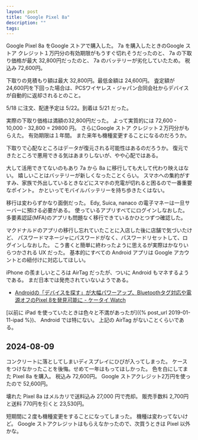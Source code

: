 ```yaml
---
layout: post
title: "Google Pixel 8a"
description: ""
tags: 
---
```


Google Pixel 8a をGoogle ストアで購入した。
7a を購入したときのGoogle ストア クレジット１万円分の有効期限がもうすぐ切れそうだったのと、
7a の下取り価格が最大 32,800円だったのと、
7a のバッテリーが劣化していたため。
税込み 72,600円。

下取りの見積もり額は最大 32,800円。最低金額は 24,600円。
査定額が 24,600円を下回った場合は、PCSワイヤレス・ジャパン合同会社からデバイスが自動的に返却されるとのこと。

5/18 に注文、配達予定は 5/22。到着は 5/21 だった。

実際の下取り価格は満額の32,800円だった。
よって実質的には 72,600 - 10,000 - 32,800 = 29800 円。
さらにGoogle ストア クレジット２万円分がもらえた。
有効期限は１年間。
また来年も機種変更することになるのだろうか。

下取りで心配なところはデータが復元される可能性はあるのだろうか。
復元できたところで悪用できる気はあまりしないが、やや心配ではある。

大して活用できてないのもあり 7a から 8a に移行しても大して代わり映えはない。
嬉しいことはバッテリーが新しくなったことくらい。
スマホへの集約がすすみ、家族で外出しているときなどにスマホの充電が切れると困るので一番重要なポイント。
かといってモバイルバッテリーを持ち歩きたくはない。

移行は変わらずかなり面倒だった。
Edy, Suica, nanaco の電子マネーは一旦サーバーに預ける必要がある。
使っているアプリすべてにログインしなおした。
多要素認証(MFA)のアプリも問題なく移行できているかひとつずつ確認した。

マクドナルドのアプリの移行し忘れていたことに入店した後に店舗で気づいたけど、
パスワードマネージャにパスワードがなく、パスワードリセットして、ログインしなおした。
こう書くと簡単に終わったように思えるが実際はかなりいらつかされる UX だった。
基本的にすべての Android アプリは Google アカウントとの紐付けに対応してほしい。

iPhone の羨ましいところは AirTag だったが、ついに Android もマネするようである。
まだ日本では発売されていないようである。
* [Androidの「デバイスを探す」が大幅パワーアップ、Bluetoothタグ対応や電源オフのPixel 8を発見可能に - ケータイ Watch](https://k-tai.watch.impress.co.jp/docs/news/1582879.html)

[以前に iPad を使っていたときは色々と不満があったが]({% post_url 2019-01-11-ipad %})、
Android では特にない。
上記の AirTag がないことくらいである。

## 2024-08-09

コンクリートに落としてしまいディスプレイにひびが入ってしまった。
ケースをつけなかったことを後悔。せめて一年はもってほしかった。
色を白にしてまた Pixel 8a を購入。
税込み 72,600円。 Google ストアクレジット2万円を使ったので 52,600円。

壊れた Pixel 8a はメルカリで送料込み 27,000 円で売却。
販売手数料 2,700円と送料 770円を引くと 23,530円。

短期間に２度も機種変更をすることになってしまった。
機種は変わってないけど。
Google ストアクレジットはもらえなかったので、次買うときは Pixel 以外かな。
